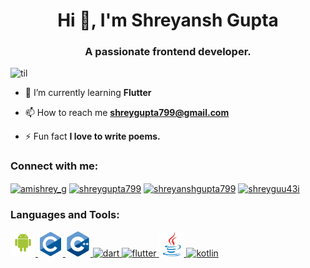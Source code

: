 <h1 align="center">Hi 👋, I'm Shreyansh Gupta</h1>
<h3 align="center">A passionate frontend developer.</h3>

![til](https://media.giphy.com/media/HwBlFQZFcAoUcPHZdX/giphy.gif)


- 🌱 I’m currently learning **Flutter**

- 📫 How to reach me **shreygupta799@gmail.com**

- ⚡ Fun fact **I love to write poems.**

<h3 align="left">Connect with me:</h3>
<p align="left">
<a href="https://instagram.com/amishrey_g" target="blank"><img align="center" src="https://raw.githubusercontent.com/rahuldkjain/github-profile-readme-generator/master/src/images/icons/Social/instagram.svg" alt="amishrey_g" height="30" width="40" /></a>
<a href="https://www.codechef.com/users/shreygupta799" target="blank"><img align="center" src="https://cdn.jsdelivr.net/npm/simple-icons@3.1.0/icons/codechef.svg" alt="shreygupta799" height="30" width="40" /></a>
<a href="https://www.leetcode.com/shreyanshgupta799" target="blank"><img align="center" src="https://raw.githubusercontent.com/rahuldkjain/github-profile-readme-generator/master/src/images/icons/Social/leet-code.svg" alt="shreyanshgupta799" height="30" width="40" /></a>
<a href="https://auth.geeksforgeeks.org/user/shreyguu43i" target="blank"><img align="center" src="https://raw.githubusercontent.com/rahuldkjain/github-profile-readme-generator/master/src/images/icons/Social/geeks-for-geeks.svg" alt="shreyguu43i" height="30" width="40" /></a>
</p>

<h3 align="left">Languages and Tools:</h3>
<p align="left"> <a href="https://developer.android.com" target="_blank" rel="noreferrer"> <img src="https://raw.githubusercontent.com/devicons/devicon/master/icons/android/android-original-wordmark.svg" alt="android" width="40" height="40"/> </a> <a href="https://www.cprogramming.com/" target="_blank" rel="noreferrer"> <img src="https://raw.githubusercontent.com/devicons/devicon/master/icons/c/c-original.svg" alt="c" width="40" height="40"/> </a> <a href="https://www.w3schools.com/cpp/" target="_blank" rel="noreferrer"> <img src="https://raw.githubusercontent.com/devicons/devicon/master/icons/cplusplus/cplusplus-original.svg" alt="cplusplus" width="40" height="40"/> </a> <a href="https://dart.dev" target="_blank" rel="noreferrer"> <img src="https://www.vectorlogo.zone/logos/dartlang/dartlang-icon.svg" alt="dart" width="40" height="40"/> </a> <a href="https://flutter.dev" target="_blank" rel="noreferrer"> <img src="https://www.vectorlogo.zone/logos/flutterio/flutterio-icon.svg" alt="flutter" width="40" height="40"/> </a> <a href="https://www.java.com" target="_blank" rel="noreferrer"> <img src="https://raw.githubusercontent.com/devicons/devicon/master/icons/java/java-original.svg" alt="java" width="40" height="40"/> </a> <a href="https://kotlinlang.org" target="_blank" rel="noreferrer"> <img src="https://www.vectorlogo.zone/logos/kotlinlang/kotlinlang-icon.svg" alt="kotlin" width="40" height="40"/> </a> </p>
